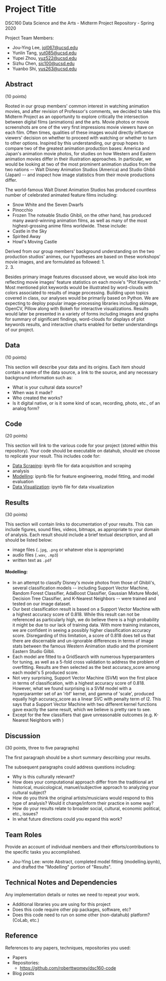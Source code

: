 # Project Title

DSC160 Data Science and the Arts - Midterm Project Repository - Spring 2020

Project Team Members: 
- Jou-Ying Lee, jol067@ucsd.edu
- Yunlin Tang, yut085@ucsd.edu
- Yupei Zhou, yuz522@ucsd.edu
- Sizhu Chen, sic100@ucsd.edu
- Yuanbo Shi, yus263@ucsd.edu

## Abstract

(10 points) 

Rooted in our group members' common interest in watching animation movies, and after revision of Professor's comments, we decided to take this Midterm Project as an opportunity to explore critically the intersection between digital films (animations) and the arts. 
Movie photos or movie screenshots are one of the very first impressions movie viewers have on each film. Often times, qualities of these images would directly influence viewers' decision on whether to proceed with watching or whether to turn to other options. Inspired by this understanding, our group hopes to compare two of the greatest animation production bases: America and Japan's animation movie photos, for studies on how Western and Eastern animation movies differ in their illustration approaches. In particular, we would be looking at two of the most prominent animation studios from the two nations -- Walt Disney Animation Studios (America) and Studio Ghibli (Japan) -- and inspect how image statistics from their movie productions differ.

The world-famous Walt Disnet Animation Studios has produced countless number of celebrated animated feature films including:
- Snow White and the Seven Dwarfs
- Pinocchio
- Frozen
The noteable Studio Ghibli, on the other hand, has produced many award-winning animation films, as well as many of the most highest-grossing anime films worldwide. These include:
- Castle in the Sky
- Spirited Away
- Howl's Moving Castle

Derived from our group members' background understanding on the two production studios' animes, our hypotheses are based on these workshops' movie images, and are formulated as followed:
1.  
2.
3.

Besides primary image features discussed above, we would also look into reflecting movie images' feature statistics on each movie's "Plot Keywords." Most mentioned plot keywords would be illustrated by word-clouds with colors associated to results of image processing. Building upon topics covered in class, our analyses would be primarily based on Python. We are expecting to deploy popular image-processing libraries including skimage, OpenCV, Pillow along with Bokeh for interactive visualizations. Results would later be presented in a variety of forms including images and graphs for summary of significant findings, word-clouds for displays of plot keywords results, and interactive charts enabled for better understandings of our project.  

## Data

(10 points) 

This section will describe your data and its origins. Each item should contain a name of the data source, a link to the source, and any necessary background information such as:
- What is your cultural data source? 
- When was it made? 
- Who created the works? 
- Is it digital native, or is it some kind of scan, recording, photo, etc., of an analog form? 

## Code

(20 points)

This section will link to the various code for your project (stored within this repository). Your code should be executable on datahub, should we choose to replicate your result. This includes code for: 

- [Data Scraping](code/scrape-image.ipynb): ipynb file for data acquisition and scraping
- analysis
- [Modelling](code/modelling.ipynb): ipynb file for feature engineering, model fitting, and model evaluation
- [Data Visualization](code/visualization.ipynb): ipynb file for data visualization 

## Results

(30 points) 

This section will contain links to documentation of your results. This can include figures, sound files, videos, bitmaps, as appropriate to your domain of analysis. Each result should include a brief textual description, and all should be listed below: 

- image files (`.jpg`, `.png` or whatever else is appropriate)
- audio files (`.wav`, `.mp3`)
- written text as `.pdf`

#### Modelling:
- In an attempt to classify Disney's movie photos from those of Ghibli's, several classification models -- including Support Vector Machine, Random Forest Classifier, AdaBoost Classifier, Gaussian Mixture Model, Decision Tree Classifier, and K-Nearest Neighbors -- were trained and tested on our image dataset.
- Our best classification result is based on a Support Vector Machine with a highest accuracy score of 0.818. While this result can not be referenced as particularly high, we do believe there is a high probability it might be due to our lack of training data. With more training instances, we are confident in seeing a possibly higher classification accuracy score. Disregarding of this limitation, a score of 0.818 does tell us that there are discernable and un-ignorable differences in terms of image stats between the famous Western Animation studio and the prominent Eastern Studio Gilbli.
- Each model are fitted to a GridSearch with numerous hyperparamters for tuning, as well as a 5-fold cross validation to address the problem of overfitting. Results are then selected as the best accuracy_score among each model's 5 produced score.
- Not very surprising, Support Vector Machine (SVM) won the first place in terms of classification, with a highest accuracy score of 0.818. However, what we found surprising is a SVM model with a hyperparamter set of an 'rbf' kernel, and gamma of 'scale', produced equally high accuracy_score as a linear SVC with penalty term of l2. This says that a Support Vector Machine with two different kernel functions gave exactly the same result, which we believe is pretty rare to see.
- Except for the few classifiers that gave unreasonable outcomes (e.g. K-Nearest Neighbors with )

## Discussion

(30 points, three to five paragraphs)

The first paragraph should be a short summary describing your results.

The subsequent paragraphs could address questions including:
- Why is this culturally relevant?
- How does your computational approach differ from the traditional art historical, musicological, manuel/subjective approach to analyzing your cultural subject? 
- How do you think the original artists/musicians would respond to this type of analysis? Would it change/inform their practice in some way?
- How do your results relate to broader social, cultural, economic political, etc., issues? 
- In what future directions could you expand this work?

## Team Roles

Provide an account of individual members and their efforts/contributions to the specific tasks you accomplished.
- Jou-Ying Lee: wrote Abstract, completed model fitting (modelling.ipynb), and drafted the "Modelling" portion of "Results".

## Technical Notes and Dependencies

Any implementation details or notes we need to repeat your work. 
- Additional libraries you are using for this project
- Does this code require other pip packages, software, etc?
- Does this code need to run on some other (non-datahub) platform? (CoLab, etc.)

## Reference

References to any papers, techniques, repositories you used:
- Papers
- Repositories:
	- https://github.com/roberttwomey/dsc160-code
- Blog posts

